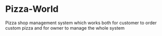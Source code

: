 # Pizza-World
Pizza shop management system which works both for customer to order custom pizza and for owner to manage the whole system
